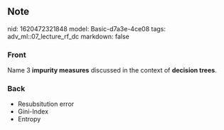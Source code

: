 ## Note
nid: 1620472321848
model: Basic-d7a3e-4ce08
tags: adv_ml::07_lecture_rf_dc
markdown: false

### Front
Name 3 <b>impurity measures</b> discussed in the context of
<b>decision trees</b>.

### Back
<div>
  <div>
    <ul>
      <li>Resubsitution error
      <li>Gini-Index
      <li>Entropy
    </ul>
  </div>
</div>

